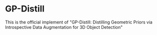 # GP-Distill
This is the official implement of "GP-Distill: Distilling Geometric Priors via Introspective Data Augmentation for 3D Object Detection"
